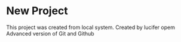 # New Project

This project was created from local system.
Created by lucifer opem
Advanced version of Git and Github